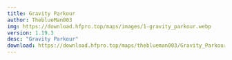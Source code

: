 ```yaml
---
title: Gravity Parkour
author: TheblueMan003
img: https://download.hfpro.top/maps/images/1-gravity_parkour.webp
version: 1.19.3
desc: "Gravity Parkour"
download: https://download.hfpro.top/maps/theblueman003/Gravity_Parkour.zip
---
```

